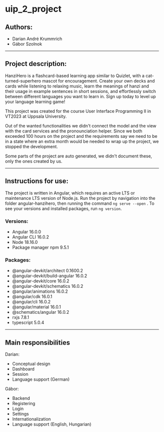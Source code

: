 # uip_2_project

## Authors: 
- Darian André Krummrich
- Gábor Szolnok
***

## Project description:

HanziHero is a flashcard-based learning app similar to Quizlet, with a cat-turned-superhero mascot for encouragement. Create your own decks and cards while listening to relaxing music, learn the meanings of hanzi and their usage in example sentences in short sessions, and effortlessly switch between different languages you want to learn in. Sign up today to level up your language learning game!

This project was created for the course User Interface Programming II in VT2023 at Uppsala University. 

Out of the wanted functionalities we didn't connect the model and the view with the card services and the pronounciation helper. Since we both exceeded 100 hours on the project and the requirements say we need to be in a state where an extra month would be needed to wrap up the project, we stopped the development.

Some parts of the project are auto generated, we didn't document these, only the ones created by us.
***

## Instructions for use:
The project is written in Angular, which requires an active LTS or maintenance LTS version of Node.js. 
Run the project by navigation into the folder angular-hanzihero, then running the command 
```ng serve --open``` .
To see your versions and installed packages, run ```ng version```.

### Versions:
- Angular 16.0.0
- Angular CLI 16.0.2
- Node 18.16.0
- Package manager npm 9.5.1

### Packages:
- @angular-devkit/architect       0.1600.2
- @angular-devkit/build-angular   16.0.2
- @angular-devkit/core            16.0.2
- @angular-devkit/schematics      16.0.2
- @angular/animations             16.0.2
- @angular/cdk                    16.0.1
- @angular/cli                    16.0.2
- @angular/material               16.0.1
- @schematics/angular             16.0.2
- rxjs                            7.8.1
- typescript                      5.0.4


***

## Main responsibilities
Darian:
- Conceptual design
- Dashboard
- Session
- Language support (German)

Gábor:
- Backend 
- Registering
- Login
- Settings
- Internationalization
- Language support (English, Hungarian)

